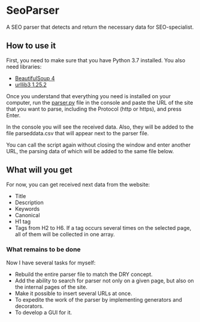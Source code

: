 # SeoParser
A SEO parser that detects and return the necessary data for SEO-specialist.

## How to use it

First, you need to make sure that you have Python 3.7 installed. You also need libraries:
* [BeautifulSoup 4](https://www.crummy.com/software/BeautifulSoup/bs4/doc/#installing-beautiful-soup)
* [urllib3 1.25.2](https://pypi.org/project/urllib3/)

Once you understand that everything you need is installed on your computer, run the [parser.py](parser.py) file in the console and paste the URL of the site that you want to parse, including the Protocol (http or https), and press Enter.

In the console you will see the received data. Also, they will be added to the file parseddata.csv that will appear next to the parser file.

You can call the script again without closing the window and enter another URL, the parsing data of which will be added to the same file below.

## What will you get

For now, you can get received next data from the website:
* Title
* Description
* Keywords
* Canonical
* H1 tag
* Tags from H2 to H6. If a tag occurs several times on the selected page, all of them will be collected in one array.

### What remains to be done

Now I have several tasks for myself:
* Rebuild the entire parser file to match the DRY concept.
* Add the ability to search for parser not only on a given page, but also on the internal pages of the site.
* Make it possible to insert several URLs at once.
* To expedite the work of the parser by implementing generators and decorators.
* To develop a GUI for it.
